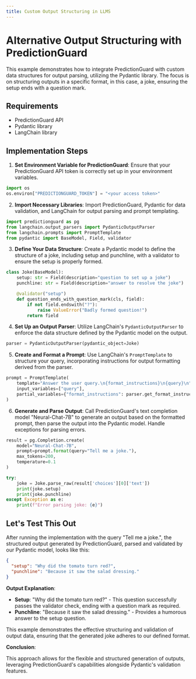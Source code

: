 ```yaml
---
title: Custom Output Structuring in LLMS
---
```


# Alternative Output Structuring with PredictionGuard

This example demonstrates how to integrate PredictionGuard with custom data structures for output parsing, utilizing the Pydantic library. The focus is on structuring outputs in a specific format, in this case, a joke, ensuring the setup ends with a question mark.

## Requirements

- PredictionGuard API
- Pydantic library
- LangChain library

## Implementation Steps

1. **Set Environment Variable for PredictionGuard**: Ensure that your PredictionGuard API token is correctly set up in your environment variables.

```python
import os
os.environ["PREDICTIONGUARD_TOKEN"] = "<your access token>"
```

2. **Import Necessary Libraries**: Import PredictionGuard, Pydantic for data validation, and LangChain for output parsing and prompt templating.

```python
import predictionguard as pg
from langchain.output_parsers import PydanticOutputParser
from langchain.prompts import PromptTemplate
from pydantic import BaseModel, Field, validator
```

3. **Define Your Data Structure**: Create a Pydantic model to define the structure of a joke, including setup and punchline, with a validator to ensure the setup is properly formed.

```python
class Joke(BaseModel):
    setup: str = Field(description="question to set up a joke")
    punchline: str = Field(description="answer to resolve the joke")

    @validator("setup")
    def question_ends_with_question_mark(cls, field):
        if not field.endswith("?"):
            raise ValueError("Badly formed question!")
        return field
```

4. **Set Up an Output Parser**: Utilize LangChain's `PydanticOutputParser` to enforce the data structure defined by the Pydantic model on the output.

```python
parser = PydanticOutputParser(pydantic_object=Joke)
```

5. **Create and Format a Prompt**: Use LangChain's `PromptTemplate` to structure your query, incorporating instructions for output formatting derived from the parser.

```python
prompt = PromptTemplate(
    template="Answer the user query.\n{format_instructions}\n{query}\n",
    input_variables=["query"],
    partial_variables={"format_instructions": parser.get_format_instructions()},
)
```

6. **Generate and Parse Output**: Call PredictionGuard's text completion model "Neural-Chat-7B" to generate an output based on the formatted prompt, then parse the output into the Pydantic model. Handle exceptions for parsing errors.

```python
result = pg.Completion.create(
    model="Neural-Chat-7B",
    prompt=prompt.format(query="Tell me a joke."),
    max_tokens=200,
    temperature=0.1
)

try:
    joke = Joke.parse_raw(result['choices'][0]['text'])
    print(joke.setup)
    print(joke.punchline)
except Exception as e:
    print(f"Error parsing joke: {e}")
```
## Let's Test This Out

After running the implementation with the query "Tell me a joke.", the structured output generated by PredictionGuard, parsed and validated by our Pydantic model, looks like this:

```json
{
  "setup": "Why did the tomato turn red?",
  "punchline": "Because it saw the salad dressing."
}
```

**Output Explanation**:

- **Setup**: "Why did the tomato turn red?" - This question successfully passes the validator check, ending with a question mark as required.
- **Punchline**: "Because it saw the salad dressing." - Provides a humorous answer to the setup question.

This example demonstrates the effective structuring and validation of output data, ensuring that the generated joke adheres to our defined format.

**Conclusion**:

This approach allows for the flexible and structured generation of outputs, leveraging PredictionGuard's capabilities alongside Pydantic's validation features.

